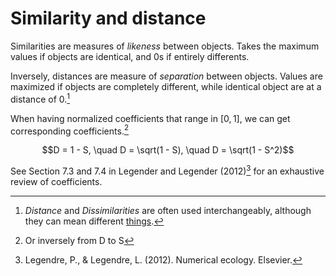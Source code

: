 # Similarity and distance

Similarities are measures of *likeness* between
objects. Takes the maximum values if objects are identical, and 0s if
entirely differents. 

Inversely, distances are measure of *separation* between objects. 
Values are maximized if objects are completely different, while
identical object are at a distance of 0.[^Dissimilarities]

When having normalized coefficients that range in $[0, 1]$, we can get
corresponding coefficients.[^Equation]

$$D = 1 - S, \quad D = \sqrt(1 - S), \quad D = \sqrt(1 - S^2)$$

See Section 7.3 and 7.4 in Legender and Legender (2012)[^Legendre] for an
exhaustive review of coefficients.

[^Legendre]: Legendre, P., & Legendre, L. (2012). Numerical
ecology. Elsevier. 

[^Dissimilarities]: *Distance* and *Dissimilarities* are often used interchangeably,
although they can mean different [things](./16).

[^Equation]: Or inversely from D to S

